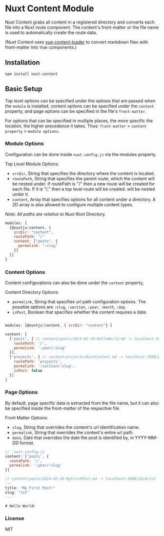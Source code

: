 # Nuxt Content Module

Nuxt Content grabs all content in a registered directory and converts each file into a Nuxt route component. The content's front-matter or the file name is used to automatically create the route data.

(Nuxt Content uses [vue-content-loader](https://github.com/alidcastano/vue-content-loader) to convert markdown files with front-matter into Vue components.)

## Installation

```
npm install nuxt-content

```

## Basic Setup

Top level options can be specified under the options that are passed when the `module` is installed, content options can be specified under the `content` property, and page options
can be specified in the file's `front-matter`.

For options that can be specified in multiple places, the more specific the location,
the higher precedence it takes. Thus: `front-matter` > `content property` > `module options`.

### Module Options

Configuration can be done inside `nuxt.config.js` via the modules property.

Top Level Module Options:
  - `srcDir`, String that specifies the directory where the content is located.
  - `routePath`, String that specifies the parent route, which the content will be nested under. If routePath is "/" then a new route will be created for each file.
  If it is "/," then a top level route will be created.
  will be nested under it.
  - `content`, Array that specifies options for all content under a directory. A 2D array is also allowed to configure multiple content types.

*Note: All paths are relative to Nuxt Root Directory.*

```js
modules: [
  [@nuxtjs/content, {
    srcDir: "content",
    routePath: "/"
    content: ["posts", {
      permalink: ":slug"
    }]
  }]
}
```

### Content Options

Content configurations can also be done under the `content` property,

Content Directory Options:
  - `permalink`, String that specifies url path configuration options. The possible options
  are `:slug`, `:section`, `:year`, `:month`, `:day`.
  - `isPost`, Boolean that specifies whether the content requires a date.

```js

modules: [@nuxtjs/content, { srcDir: "content"} ]

content: [
  ['posts', { // content/posts/2013-01-10-HelloWorld.md -> localhost:3000/2013/hello-world
    routePath: '/',
    permalink: ':year/:slug'
  }],
  ['projects', { // content/projects/NuxtContent.md -> localhost:3000/projects/nuxt-content
    routePath: 'projects',
    permalink: ':section/:slug',
    isPost: false
  }]
]

```

### Page Options

By default, page specific data is extracted from the file name, but it can also be specified inside the front-matter of the respective file.

Front Matter Options:
  -  `slug`, String that overrides the content's url identification name.
  - `permalink`, String that overrides the content's entire url path.
  -  `date`, Date that overrides the date the post is identified by, in YYYY-MM-DD format.


```js
// `nuxt.config.js`
content: ['posts', {
  routePath: '/',
  permalink: ':year/:slug'
}]

// content/posts/2014-05-10-MyFirstPost.md -> localhost:3000/2014/1st
---
title: "My First Post!"
slug: "1st"
---

# Hello World!

```


### License

MIT
